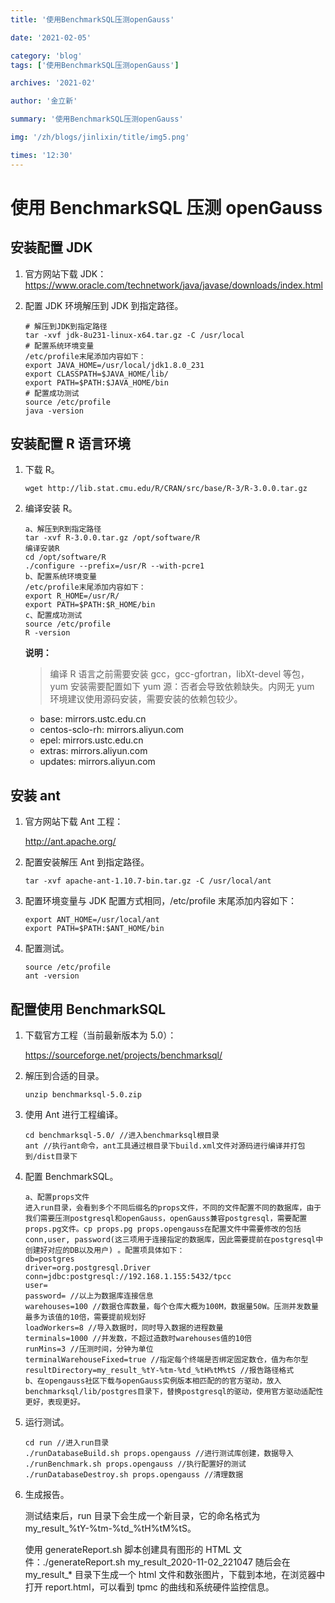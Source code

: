 ```yaml
---
title: '使用BenchmarkSQL压测openGauss'

date: '2021-02-05'

category: 'blog'
tags: ['使用BenchmarkSQL压测openGauss']

archives: '2021-02'

author: '金立新'

summary: '使用BenchmarkSQL压测openGauss'

img: '/zh/blogs/jinlixin/title/img5.png'

times: '12:30'
---
```


# 使用 BenchmarkSQL 压测 openGauss<a name="ZH-CN_TOPIC_0000001116618879"></a>

## 安装配置 JDK<a name="section85726294162"></a>

1.  官方网站下载 JDK：https://www.oracle.com/technetwork/java/javase/downloads/index.html
2.  配置 JDK 环境解压到 JDK 到指定路径。

    ```
    # 解压到JDK到指定路径
    tar -xvf jdk-8u231-linux-x64.tar.gz -C /usr/local
    # 配置系统环境变量
    /etc/profile末尾添加内容如下：
    export JAVA_HOME=/usr/local/jdk1.8.0_231
    export CLASSPATH=$JAVA_HOME/lib/
    export PATH=$PATH:$JAVA_HOME/bin
    # 配置成功测试
    source /etc/profile
    java -version
    ```

## 安装配置 R 语言环境<a name="section5654174518182"></a>

1.  下载 R。

    ```
    wget http://lib.stat.cmu.edu/R/CRAN/src/base/R-3/R-3.0.0.tar.gz
    ```

2.  编译安装 R。

    ```
    a、解压到R到指定路径
    tar -xvf R-3.0.0.tar.gz /opt/software/R
    编译安装R
    cd /opt/software/R
    ./configure --prefix=/usr/R --with-pcre1
    b、配置系统环境变量
    /etc/profile末尾添加内容如下：
    export R_HOME=/usr/R/
    export PATH=$PATH:$R_HOME/bin
    c、配置成功测试
    source /etc/profile
    R -version
    ```

    <!-- > <img src='public_sys-resources/icon-note.gif'>  -->

    **说明：**

    > 编译 R 语言之前需要安装 gcc，gcc-gfortran，libXt-devel 等包，yum 安装需要配置如下 yum 源：否者会导致依赖缺失。内网无 yum 环境建议使用源码安装，需要安装的依赖包较少。

    - base: mirrors.ustc.edu.cn
    - centos-sclo-rh: mirrors.aliyun.com
    - epel: mirrors.ustc.edu.cn
    - extras: mirrors.aliyun.com
    - updates: mirrors.aliyun.com

## 安装 ant<a name="section1516041013322"></a>

1.  官方网站下载 Ant 工程：

    http://ant.apache.org/

2.  配置安装解压 Ant 到指定路径。

    ```
    tar -xvf apache-ant-1.10.7-bin.tar.gz -C /usr/local/ant
    ```

3.  配置环境变量与 JDK 配置方式相同，/etc/profile 末尾添加内容如下：

    ```
    export ANT_HOME=/usr/local/ant
    export PATH=$PATH:$ANT_HOME/bin
    ```

4.  配置测试。

    ```
    source /etc/profile
    ant -version
    ```

## 配置使用 BenchmarkSQL<a name="section9177114113513"></a>

1.  下载官方工程（当前最新版本为 5.0）：

    https://sourceforge.net/projects/benchmarksql/

2.  解压到合适的目录。

    ```
    unzip benchmarksql-5.0.zip
    ```

3.  使用 Ant 进行工程编译。

    ```
    cd benchmarksql-5.0/ //进入benchmarksql根目录
    ant //执行ant命令，ant工具通过根目录下build.xml文件对源码进行编译并打包到/dist目录下
    ```

4.  配置 BenchmarkSQL。

    ```
    a、配置props文件
    进入run目录，会看到多个不同后缀名的props文件，不同的文件配置不同的数据库，由于我们需要压测postgresql和openGauss，openGauss兼容postgresql，需要配置props.pg文件。cp props.pg props.opengauss在配置文件中需要修改的包括conn,user, password(这三项用于连接指定的数据库，因此需要提前在postgresql中创建好对应的DB以及用户) 。配置项具体如下：
    db=postgres
    driver=org.postgresql.Driver
    conn=jdbc:postgresql://192.168.1.155:5432/tpcc
    user=
    password= //以上为数据库连接信息
    warehouses=100 //数据仓库数量，每个仓库大概为100M，数据量50W。压测并发数量最多为该值的10倍，需要提前规划好
    loadWorkers=8 //导入数据时，同时导入数据的进程数量
    terminals=1000 //并发数，不超过造数时warehouses值的10倍
    runMins=3 //压测时间，分钟为单位
    terminalWarehouseFixed=true //指定每个终端是否绑定固定数仓，值为布尔型
    resultDirectory=my_result_%tY-%tm-%td_%tH%tM%tS //报告路径格式
    b、在opengauss社区下载与openGauss实例版本相匹配的的官方驱动，放入benchmarksql/lib/postgres目录下，替换postgresql的驱动，使用官方驱动适配性更好，表现更好。
    ```

5.  运行测试。

    ```
    cd run //进入run目录
    ./runDatabaseBuild.sh props.opengauss //进行测试库创建，数据导入
    ./runBenchmark.sh props.opengauss //执行配置好的测试
    ./runDatabaseDestroy.sh props.opengauss //清理数据
    ```

6.  生成报告。

    测试结束后，run 目录下会生成一个新目录，它的命名格式为 my_result\_%tY-%tm-%td\_%tH%tM%tS。

    使用 generateReport.sh 脚本创建具有图形的 HTML 文件：./generateReport.sh my_result_2020-11-02_221047 随后会在 my_result\_\* 目录下生成一个 html 文件和数张图片，下载到本地，在浏览器中打开 report.html，可以看到 tpmc 的曲线和系统硬件监控信息。
